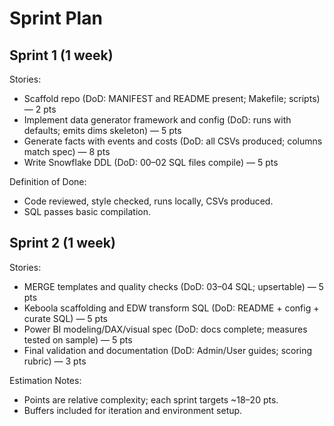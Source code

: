 # Sprint Plan

## Sprint 1 (1 week)
Stories:
- Scaffold repo (DoD: MANIFEST and README present; Makefile; scripts) — 2 pts
- Implement data generator framework and config (DoD: runs with defaults; emits dims skeleton) — 5 pts
- Generate facts with events and costs (DoD: all CSVs produced; columns match spec) — 8 pts
- Write Snowflake DDL (DoD: 00–02 SQL files compile) — 5 pts

Definition of Done:
- Code reviewed, style checked, runs locally, CSVs produced.
- SQL passes basic compilation.

## Sprint 2 (1 week)
Stories:
- MERGE templates and quality checks (DoD: 03–04 SQL; upsertable) — 5 pts
- Keboola scaffolding and EDW transform SQL (DoD: README + config + curate SQL) — 5 pts
- Power BI modeling/DAX/visual spec (DoD: docs complete; measures tested on sample) — 5 pts
- Final validation and documentation (DoD: Admin/User guides; scoring rubric) — 3 pts

Estimation Notes:
- Points are relative complexity; each sprint targets ~18–20 pts.
- Buffers included for iteration and environment setup.

